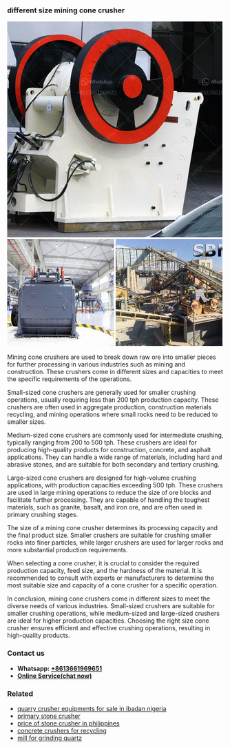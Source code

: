 <h3>different size mining cone crusher</h3><img src='1704791519.jpg' alt=''><p>Mining cone crushers are used to break down raw ore into smaller pieces for further processing in various industries such as mining and construction. These crushers come in different sizes and capacities to meet the specific requirements of the operations.</p><p>Small-sized cone crushers are generally used for smaller crushing operations, usually requiring less than 200 tph production capacity. These crushers are often used in aggregate production, construction materials recycling, and mining operations where small rocks need to be reduced to smaller sizes.</p><p>Medium-sized cone crushers are commonly used for intermediate crushing, typically ranging from 200 to 500 tph. These crushers are ideal for producing high-quality products for construction, concrete, and asphalt applications. They can handle a wide range of materials, including hard and abrasive stones, and are suitable for both secondary and tertiary crushing.</p><p>Large-sized cone crushers are designed for high-volume crushing applications, with production capacities exceeding 500 tph. These crushers are used in large mining operations to reduce the size of ore blocks and facilitate further processing. They are capable of handling the toughest materials, such as granite, basalt, and iron ore, and are often used in primary crushing stages.</p><p>The size of a mining cone crusher determines its processing capacity and the final product size. Smaller crushers are suitable for crushing smaller rocks into finer particles, while larger crushers are used for larger rocks and more substantial production requirements.</p><p>When selecting a cone crusher, it is crucial to consider the required production capacity, feed size, and the hardness of the material. It is recommended to consult with experts or manufacturers to determine the most suitable size and capacity of a cone crusher for a specific operation.</p><p>In conclusion, mining cone crushers come in different sizes to meet the diverse needs of various industries. Small-sized crushers are suitable for smaller crushing operations, while medium-sized and large-sized crushers are ideal for higher production capacities. Choosing the right size cone crusher ensures efficient and effective crushing operations, resulting in high-quality products.</p><h3>Contact us</h3><ul><li><strong>Whatsapp:&nbsp;<a href="https://wa.me/8613661969651">+8613661969651</a></strong></li><li><a href="https://swt.shibang-china.com/?git&amp;zhl&amp;different size mining cone crusher"><strong>Online Service(chat now)</strong></a></li></ul><h3>Related</h3><ul><li><a href='quarry crusher equipments for sale in ibadan nigeria.md'>quarry crusher equipments for sale in ibadan nigeria</a></li><li><a href='primary stone crusher.md'>primary stone crusher</a></li><li><a href='price of stone crusher in philippines.md'>price of stone crusher in philippines</a></li><li><a href='concrete crushers for recycling.md'>concrete crushers for recycling</a></li><li><a href='mill for grinding quartz.md'>mill for grinding quartz</a></li></ul>